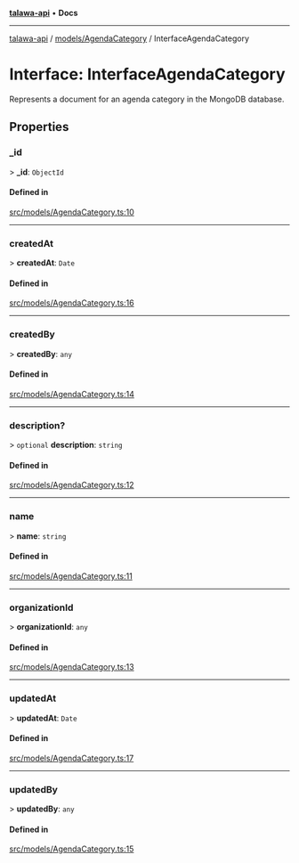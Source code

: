 [**talawa-api**](../../../README.md) • **Docs**

***

[talawa-api](../../../modules.md) / [models/AgendaCategory](../README.md) / InterfaceAgendaCategory

# Interface: InterfaceAgendaCategory

Represents a document for an agenda category in the MongoDB database.

## Properties

### \_id

\> **\_id**: `ObjectId`

#### Defined in

[src/models/AgendaCategory.ts:10](https://github.com/PalisadoesFoundation/talawa-api/blob/92443bb6a5ff3ed66457149a509401986a82e570/src/models/AgendaCategory.ts#L10)

***

### createdAt

\> **createdAt**: `Date`

#### Defined in

[src/models/AgendaCategory.ts:16](https://github.com/PalisadoesFoundation/talawa-api/blob/92443bb6a5ff3ed66457149a509401986a82e570/src/models/AgendaCategory.ts#L16)

***

### createdBy

\> **createdBy**: `any`

#### Defined in

[src/models/AgendaCategory.ts:14](https://github.com/PalisadoesFoundation/talawa-api/blob/92443bb6a5ff3ed66457149a509401986a82e570/src/models/AgendaCategory.ts#L14)

***

### description?

\> `optional` **description**: `string`

#### Defined in

[src/models/AgendaCategory.ts:12](https://github.com/PalisadoesFoundation/talawa-api/blob/92443bb6a5ff3ed66457149a509401986a82e570/src/models/AgendaCategory.ts#L12)

***

### name

\> **name**: `string`

#### Defined in

[src/models/AgendaCategory.ts:11](https://github.com/PalisadoesFoundation/talawa-api/blob/92443bb6a5ff3ed66457149a509401986a82e570/src/models/AgendaCategory.ts#L11)

***

### organizationId

\> **organizationId**: `any`

#### Defined in

[src/models/AgendaCategory.ts:13](https://github.com/PalisadoesFoundation/talawa-api/blob/92443bb6a5ff3ed66457149a509401986a82e570/src/models/AgendaCategory.ts#L13)

***

### updatedAt

\> **updatedAt**: `Date`

#### Defined in

[src/models/AgendaCategory.ts:17](https://github.com/PalisadoesFoundation/talawa-api/blob/92443bb6a5ff3ed66457149a509401986a82e570/src/models/AgendaCategory.ts#L17)

***

### updatedBy

\> **updatedBy**: `any`

#### Defined in

[src/models/AgendaCategory.ts:15](https://github.com/PalisadoesFoundation/talawa-api/blob/92443bb6a5ff3ed66457149a509401986a82e570/src/models/AgendaCategory.ts#L15)
